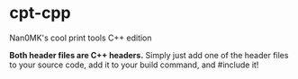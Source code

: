 # cpt-cpp
 Nan0MK's cool print tools C++ edition

**Both header files are C++ headers.**
Simply just add one of the header files to your source code, add it to your build command, and #include it!
